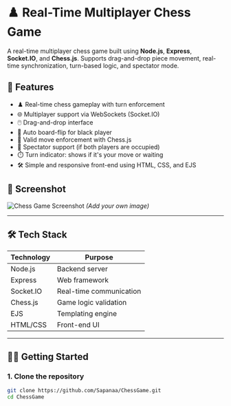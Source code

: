# ♟️ Real-Time Multiplayer Chess Game

A real-time multiplayer chess game built using **Node.js**, **Express**, **Socket.IO**, and **Chess.js**. Supports drag-and-drop piece movement, real-time synchronization, turn-based logic, and spectator mode.

## 🚀 Features

- ♟️ Real-time chess gameplay with turn enforcement
- 🌐 Multiplayer support via WebSockets (Socket.IO)
- 🖱️ Drag-and-drop interface
- 🔁 Auto board-flip for black player
- 🧠 Valid move enforcement with Chess.js
- 👀 Spectator support (if both players are occupied)
- ⏱️ Turn indicator: shows if it's your move or waiting
- 🛠️ Simple and responsive front-end using HTML, CSS, and EJS

## 📸 Screenshot

![Chess Game Screenshot](screenshot.png) *(Add your own image)*

---

## 🛠️ Tech Stack

| Technology | Purpose |
|------------|---------|
| Node.js | Backend server |
| Express | Web framework |
| Socket.IO | Real-time communication |
| Chess.js | Game logic validation |
| EJS | Templating engine |
| HTML/CSS | Front-end UI |

---

## 🧑‍💻 Getting Started

### 1. Clone the repository
```bash
git clone https://github.com/Sapanaa/ChessGame.git
cd ChessGame
